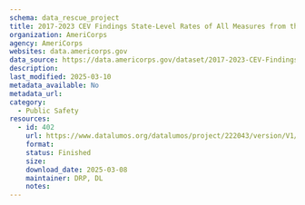 ```yaml
---
schema: data_rescue_project 
title: 2017-2023 CEV Findings State-Level Rates of All Measures from the Current Population Survey Civic Engagement and Volunteering Supplement
organization: AmeriCorps
agency: AmeriCorps
websites: data.americorps.gov
data_source: https://data.americorps.gov/dataset/2017-2023-CEV-Findings-State-Level-Rates-of-All-Me/4r6x-re58/about_data
description: 
last_modified: 2025-03-10
metadata_available: No
metadata_url: 
category:
  - Public Safety
resources:
  - id: 402
    url: https://www.datalumos.org/datalumos/project/222043/version/V1/view
    format: 
    status: Finished
    size: 
    download_date: 2025-03-08
    maintainer: DRP, DL
    notes: 
---
```

